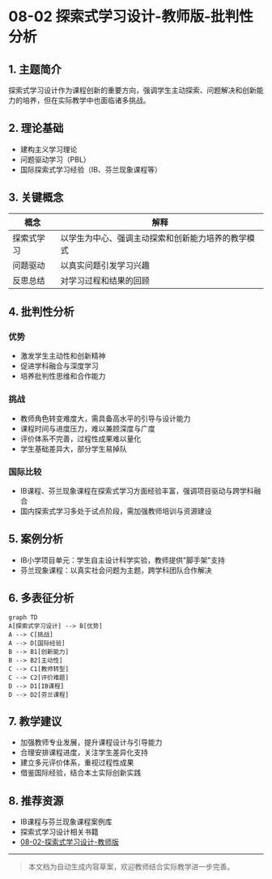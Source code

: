 # 08-02 探索式学习设计-教师版-批判性分析

## 1. 主题简介

探索式学习设计作为课程创新的重要方向，强调学生主动探索、问题解决和创新能力的培养，但在实际教学中也面临诸多挑战。

## 2. 理论基础

- 建构主义学习理论
- 问题驱动学习（PBL）
- 国际探索式学习经验（IB、芬兰现象课程等）

## 3. 关键概念

| 概念 | 解释 |
|------|------|
| 探索式学习 | 以学生为中心、强调主动探索和创新能力培养的教学模式 |
| 问题驱动 | 以真实问题引发学习兴趣 |
| 反思总结 | 对学习过程和结果的回顾 |

## 4. 批判性分析

### 优势

- 激发学生主动性和创新精神
- 促进学科融合与深度学习
- 培养批判性思维和合作能力

### 挑战

- 教师角色转变难度大，需具备高水平的引导与设计能力
- 课程时间与进度压力，难以兼顾深度与广度
- 评价体系不完善，过程性成果难以量化
- 学生基础差异大，部分学生易掉队

### 国际比较

- IB课程、芬兰现象课程在探索式学习方面经验丰富，强调项目驱动与跨学科融合
- 国内探索式学习多处于试点阶段，需加强教师培训与资源建设

## 5. 案例分析

- IB小学项目单元：学生自主设计科学实验，教师提供"脚手架"支持
- 芬兰现象课程：以真实社会问题为主题，跨学科团队合作解决

## 6. 多表征分析

```mermaid
graph TD
A[探索式学习设计] --> B[优势]
A --> C[挑战]
A --> D[国际经验]
B --> B1[创新能力]
B --> B2[主动性]
C --> C1[教师转型]
C --> C2[评价难题]
D --> D1[IB课程]
D --> D2[芬兰课程]
```

## 7. 教学建议

- 加强教师专业发展，提升课程设计与引导能力
- 合理安排课程进度，关注学生差异化支持
- 建立多元评价体系，重视过程性成果
- 借鉴国际经验，结合本土实际创新实践

## 8. 推荐资源

- IB课程与芬兰现象课程案例库
- 探索式学习设计相关书籍
- [08-02-探索式学习设计-教师版](./08-02-探索式学习设计-教师版.md)

---

> 本文档为自动生成内容草案，欢迎教师结合实际教学进一步完善。

